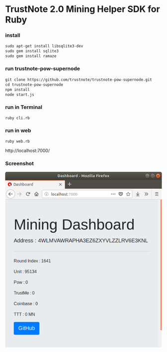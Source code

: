 # TrustNote 2.0 Mining Helper SDK for Ruby

### install

```
sudo apt-get install libsqlite3-dev
sudo gem install sqlite3
sudo gem install ramaze
```

### run trustnote-pow-supernode

```
git clone https://github.com/trustnote/trustnote-pow-supernode.git
cd trustnote-pow-supernode
npm install
node start.js
```

### run in Terminal

```
ruby cli.rb
```

### run in web

```
ruby web.rb
```

http://localhost:7000/

### Screenshot

![](Screenshot.png)
